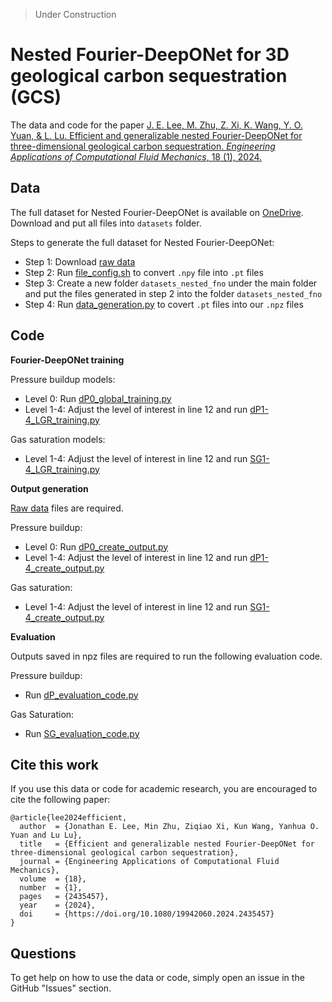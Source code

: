 > Under Construction

# Nested Fourier-DeepONet for 3D geological carbon sequestration (GCS)

The data and code for the paper [J. E. Lee, M. Zhu, Z. Xi, K. Wang, Y. O. Yuan, & L. Lu. Efficient and generalizable nested Fourier-DeepONet for three-dimensional geological carbon sequestration. *Engineering Applications of Computational Fluid Mechanics*, 18 (1), 2024.](https://doi.org/10.1080/19942060.2024.2435457)

## Data

The full dataset for Nested Fourier-DeepONet is available on [OneDrive](https://yaleedu-my.sharepoint.com/:f:/g/personal/lu_lu_yale_edu/EncngpEhOLpImgOva6-5qEsBPJc8Q4ZdFnfDWSJ7XSM1Ew?e=1JL3rM). Download and put all files into `datasets` folder.

Steps to generate the full dataset for Nested Fourier-DeepONet:

- Step 1: Download [raw data](https://github.com/gegewen/nested-fno)
- Step 2: Run [file_config.sh](https://github.com/gegewen/nested-fno/blob/main/data_config/file_config.sh) to convert `.npy` file into `.pt` files
- Step 3: Create a new folder `datasets_nested_fno` under the main folder and put the files generated in step 2 into the folder `datasets_nested_fno`
- Step 4: Run [data_generation.py](https://github.com/MinZhu123/nested-fourier-deeponet-gcs-3d/blob/main/datasets/data_generation.py) to covert `.pt` files into our `.npz` files

## Code

**Fourier-DeepONet training**

Pressure buildup models:
- Level 0: Run [dP0_global_training.py](https://github.com/lu-group/nested-fourier-deeponet-gcs-3d/blob/main/code/dP0_global_training.py)
- Level 1-4: Adjust the level of interest in line 12 and run [dP1-4_LGR_training.py](https://github.com/lu-group/nested-fourier-deeponet-gcs-3d/blob/main/code/dP1-4_LGR_training.py)

Gas saturation models:
- Level 1-4: Adjust the level of interest in line 12 and run [SG1-4_LGR_training.py](https://github.com/lu-group/nested-fourier-deeponet-gcs-3d/blob/main/code/SG1-4_LGR_training.py)

**Output generation**

[Raw data](https://github.com/gegewen/nested-fno) files are required.

Pressure buildup:
- Level 0: Run [dP0_create_output.py](https://github.com/lu-group/nested-fourier-deeponet-gcs-3d/blob/main/code/dP0_create_output.py)
- Level 1-4: Adjust the level of interest in line 12 and run [dP1-4_create_output.py](https://github.com/lu-group/nested-fourier-deeponet-gcs-3d/blob/main/code/dP1-4_create_output.py)

Gas saturation:
- Level 1-4: Adjust the level of interest in line 12 and run [SG1-4_create_output.py](https://github.com/lu-group/nested-fourier-deeponet-gcs-3d/blob/main/code/SG1-4_create_output.py)

**Evaluation**

Outputs saved in npz files are required to run the following evaluation code.

Pressure buildup:
- Run [dP_evaluation_code.py](https://github.com/lu-group/nested-fourier-deeponet-gcs-3d/blob/main/code/dP_evaluation_code.py)

Gas Saturation:
- Run [SG_evaluation_code.py](https://github.com/lu-group/nested-fourier-deeponet-gcs-3d/blob/main/code/SG_evaluation_code.py)


## Cite this work

If you use this data or code for academic research, you are encouraged to cite the following paper:

```
@article{lee2024efficient,
  author  = {Jonathan E. Lee, Min Zhu, Ziqiao Xi, Kun Wang, Yanhua O. Yuan and Lu Lu},
  title   = {Efficient and generalizable nested Fourier-DeepONet for three-dimensional geological carbon sequestration},
  journal = {Engineering Applications of Computational Fluid Mechanics},
  volume  = {18},
  number  = {1},
  pages   = {2435457},
  year    = {2024},
  doi     = {https://doi.org/10.1080/19942060.2024.2435457}
}
```

## Questions

To get help on how to use the data or code, simply open an issue in the GitHub "Issues" section.
